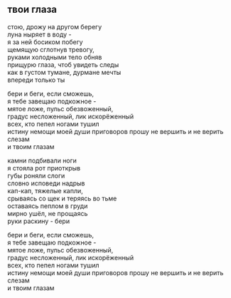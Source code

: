 ## твои глаза

стою, дрожу на другом берегу     
луна ныряет в воду -   
я за ней босиком побегу     
щемящую сглотнув тревогу,    
руками холодными тело обняв  
прищурю глаза, чтоб увидеть следы    
как в густом тумане, дурмане мечты  
впереди только ты

бери и беги, если сможешь,  
я тебе завещаю подкожное -   
мятое ложе, пульс обезвоженный,  
градус несложенный, лик искорёженный  
всех, кто пепел ногами тушил  
истину немощи моей души
приговоров прошу не вершить и не верить слезам  
и твоим глазам  

камни подбивали ноги  
я стояла рот приоткрыв  
губы роняли слоги  
словно исповеди надрыв  
кап-кап, тяжелые капли,   
срываясь со щек и теряясь во тьме  
оставаясь пеплом в груди   
мирно ушёл, не прощаясь  
руки раскину - бери  

бери и беги, если сможешь,  
я тебе завещаю подкожное -   
мятое ложе, пульс обезвоженный,  
градус несложенный, лик искорёженный  
всех, кто пепел ногами тушил  
истину немощи моей души
приговоров прошу не вершить и не верить слезам  
и твоим глазам   
